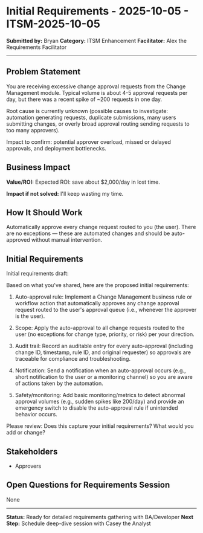 # Initial Requirements - 2025-10-05 - ITSM-2025-10-05
**Submitted by:** Bryan
**Category:** ITSM Enhancement
**Facilitator:** Alex the Requirements Facilitator

---

## Problem Statement
You are receiving excessive change approval requests from the Change Management module. Typical volume is about 4-5 approval requests per day, but there was a recent spike of ~200 requests in one day.

Root cause is currently unknown (possible causes to investigate: automation generating requests, duplicate submissions, many users submitting changes, or overly broad approval routing sending requests to too many approvers).

Impact to confirm: potential approver overload, missed or delayed approvals, and deployment bottlenecks.

## Business Impact
**Value/ROI:** Expected ROI: save about $2,000/day in lost time.

**Impact if not solved:** I'll keep wasting my time.

## How It Should Work
Automatically approve every change request routed to you (the user). There are no exceptions — these are automated changes and should be auto-approved without manual intervention.

## Initial Requirements
Initial requirements draft:

Based on what you've shared, here are the proposed initial requirements:

1. Auto-approval rule: Implement a Change Management business rule or workflow action that automatically approves any change approval request routed to the user's approval queue (i.e., whenever the approver is the user).

2. Scope: Apply the auto-approval to all change requests routed to the user (no exceptions for change type, priority, or risk) per your direction.

3. Audit trail: Record an auditable entry for every auto-approval (including change ID, timestamp, rule ID, and original requester) so approvals are traceable for compliance and troubleshooting.

4. Notification: Send a notification when an auto-approval occurs (e.g., short notification to the user or a monitoring channel) so you are aware of actions taken by the automation.

5. Safety/monitoring: Add basic monitoring/metrics to detect abnormal approval volumes (e.g., sudden spikes like 200/day) and provide an emergency switch to disable the auto-approval rule if unintended behavior occurs.

Please review: Does this capture your initial requirements? What would you add or change?

## Stakeholders
- Approvers

## Open Questions for Requirements Session
None

---
**Status:** Ready for detailed requirements gathering with BA/Developer
**Next Step:** Schedule deep-dive session with Casey the Analyst